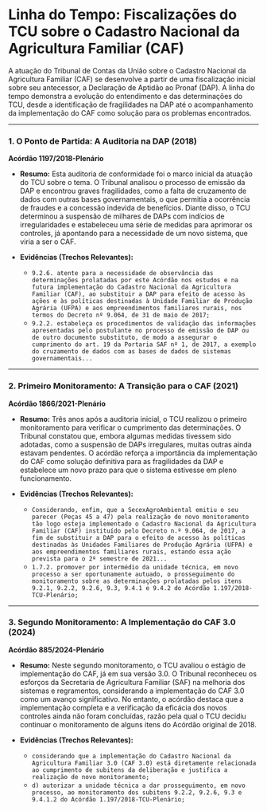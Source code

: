 # Linha do Tempo: Fiscalizações do TCU sobre o Cadastro Nacional da Agricultura Familiar (CAF)

A atuação do Tribunal de Contas da União sobre o Cadastro Nacional da Agricultura Familiar (CAF) se desenvolve a partir de uma fiscalização inicial sobre seu antecessor, a Declaração de Aptidão ao Pronaf (DAP). A linha do tempo demonstra a evolução do entendimento e das determinações do TCU, desde a identificação de fragilidades na DAP até o acompanhamento da implementação do CAF como solução para os problemas encontrados.

---

### **1. O Ponto de Partida: A Auditoria na DAP (2018)**

**Acórdão 1197/2018-Plenário**

*   **Resumo:** Esta auditoria de conformidade foi o marco inicial da atuação do TCU sobre o tema. O Tribunal analisou o processo de emissão da DAP e encontrou graves fragilidades, como a falta de cruzamento de dados com outras bases governamentais, o que permitia a ocorrência de fraudes e a concessão indevida de benefícios. Diante disso, o TCU determinou a suspensão de milhares de DAPs com indícios de irregularidades e estabeleceu uma série de medidas para aprimorar os controles, já apontando para a necessidade de um novo sistema, que viria a ser o CAF.

*   **Evidências (Trechos Relevantes):**
    *   `9.2.6. atente para a necessidade de observância das determinações prolatadas por este Acórdão nos estudos e na futura implementação do Cadastro Nacional da Agricultura Familiar (CAF), ao substituir a DAP para efeito de acesso às ações e às políticas destinadas à Unidade Familiar de Produção Agrária (UFPA) e aos empreendimentos familiares rurais, nos termos do Decreto nº 9.064, de 31 de maio de 2017;`
    *   `9.2.2. estabeleça os procedimentos de validação das informações apresentadas pelo postulante no processo de emissão de DAP ou de outro documento substituto, de modo a assegurar o cumprimento do art. 19 da Portaria SAF nº 1, de 2017, a exemplo do cruzamento de dados com as bases de dados de sistemas governamentais...`

---

### **2. Primeiro Monitoramento: A Transição para o CAF (2021)**

**Acórdão 1866/2021-Plenário**

*   **Resumo:** Três anos após a auditoria inicial, o TCU realizou o primeiro monitoramento para verificar o cumprimento das determinações. O Tribunal constatou que, embora algumas medidas tivessem sido adotadas, como a suspensão de DAPs irregulares, muitas outras ainda estavam pendentes. O acórdão reforça a importância da implementação do CAF como solução definitiva para as fragilidades da DAP e estabelece um novo prazo para que o sistema estivesse em pleno funcionamento.

*   **Evidências (Trechos Relevantes):**
    *   `Considerando, enfim, que a SecexAgroAmbiental emitiu o seu parecer (Peças 45 a 47) pela realização de novo monitoramento tão logo esteja implementado o Cadastro Nacional da Agricultura Familiar (CAF) instituído pelo Decreto n.º 9.064, de 2017, a fim de substituir a DAP para o efeito de acesso às políticas destinadas às Unidades Familiares de Produção Agrária (UFPA) e aos empreendimentos familiares rurais, estando essa ação prevista para o 2º semestre de 2021...`
    *   `1.7.2. promover por intermédio da unidade técnica, em novo processo a ser oportunamente autuado, o prosseguimento do monitoramento sobre as determinações prolatadas pelos itens 9.2.1, 9.2.2, 9.2.6, 9.3, 9.4.1 e 9.4.2 do Acórdão 1.197/2018-TCU-Plenário;`

---

### **3. Segundo Monitoramento: A Implementação do CAF 3.0 (2024)**

**Acórdão 885/2024-Plenário**

*   **Resumo:** Neste segundo monitoramento, o TCU avaliou o estágio de implementação do CAF, já em sua versão 3.0. O Tribunal reconheceu os esforços da Secretaria de Agricultura Familiar (SAF) na melhoria dos sistemas e regramentos, considerando a implementação do CAF 3.0 como um avanço significativo. No entanto, o acórdão destaca que a implementação completa e a verificação da eficácia dos novos controles ainda não foram concluídas, razão pela qual o TCU decidiu continuar o monitoramento de alguns itens do Acórdão original de 2018.

*   **Evidências (Trechos Relevantes):**
    *   `considerando que a implementação do Cadastro Nacional da Agricultura Familiar 3.0 (CAF 3.0) está diretamente relacionada ao cumprimento de subitens da deliberação e justifica a realização de novo monitoramento;`
    *   `d) autorizar a unidade técnica a dar prosseguimento, em novo processo, ao monitoramento dos subitens 9.2.2, 9.2.6, 9.3 e 9.4.1.2 do Acórdão 1.197/2018-TCU-Plenário;`
